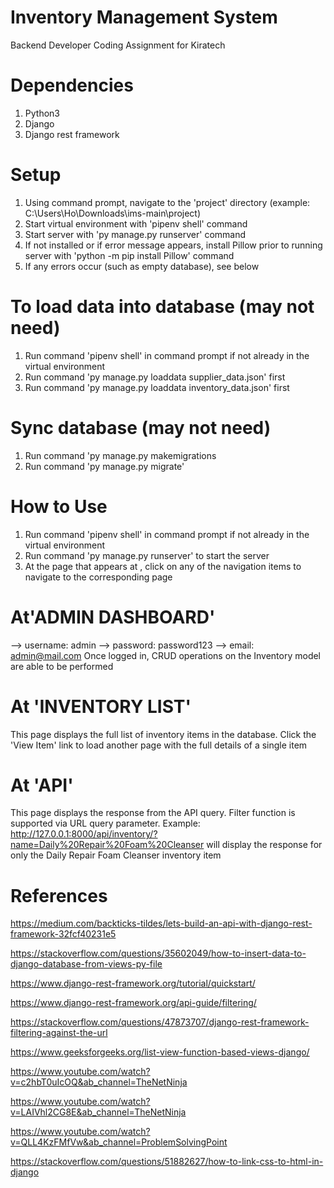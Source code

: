 # Inventory Management System
Backend Developer Coding Assignment for Kiratech

# Dependencies
1. Python3
2. Django
3. Django rest framework

# Setup
1. Using command prompt, navigate to the 'project' directory (example: C:\Users\Ho\Downloads\ims-main\project\)
2. Start virtual environment with 'pipenv shell' command
3. Start server with 'py manage.py runserver' command
4. If not installed or if error message appears, install Pillow prior to running server with 'python -m pip install Pillow' command
5. If any errors occur (such as empty database), see below

# To load data into database (may not need)
1. Run command 'pipenv shell' in command prompt if not already in the virtual environment
2. Run command 'py manage.py loaddata supplier_data.json' first
3. Run command 'py manage.py loaddata inventory_data.json' first

# Sync database (may not need)
1. Run command 'py manage.py makemigrations
2. Run command 'py manage.py migrate'


# How to Use 
1. Run command 'pipenv shell' in command prompt if not already in the virtual environment
2. Run command 'py manage.py runserver' to start the server
3. At the page that appears at , click on any of the navigation items to navigate to the corresponding page
# At'ADMIN DASHBOARD'
--> username: admin
--> password: password123
--> email: admin@mail.com
Once logged in, CRUD operations on the Inventory model are able to be performed

# At 'INVENTORY LIST'
This page displays the full list of inventory items in the database. Click the 'View Item' link to load another page with the full details of a single item

# At 'API'
This page displays the response from the API query. Filter function is supported via URL query parameter. Example: http://127.0.0.1:8000/api/inventory/?name=Daily%20Repair%20Foam%20Cleanser will display the response for only the Daily Repair Foam Cleanser inventory item



# References
https://medium.com/backticks-tildes/lets-build-an-api-with-django-rest-framework-32fcf40231e5

https://stackoverflow.com/questions/35602049/how-to-insert-data-to-django-database-from-views-py-file

https://www.django-rest-framework.org/tutorial/quickstart/

https://www.django-rest-framework.org/api-guide/filtering/

https://stackoverflow.com/questions/47873707/django-rest-framework-filtering-against-the-url

https://www.geeksforgeeks.org/list-view-function-based-views-django/
	
https://www.youtube.com/watch?v=c2hbT0uIcOQ&ab_channel=TheNetNinja

https://www.youtube.com/watch?v=LAIVhl2CG8E&ab_channel=TheNetNinja

https://www.youtube.com/watch?v=QLL4KzFMfVw&ab_channel=ProblemSolvingPoint

https://stackoverflow.com/questions/51882627/how-to-link-css-to-html-in-django
